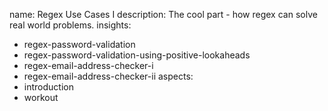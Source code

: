 name: Regex Use Cases I
description: The cool part - how regex can solve real world problems.
insights:
  - regex-password-validation
  - regex-password-validation-using-positive-lookaheads
  - regex-email-address-checker-i
  - regex-email-address-checker-ii
aspects:
  - introduction
  - workout
 
